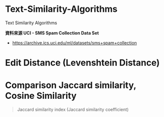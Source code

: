 # Text-Similarity-Algorithms
Text Similarity Algorithms

**資料來源  UCI - SMS Spam Collection Data Set**
- https://archive.ics.uci.edu/ml/datasets/sms+spam+collection


# Edit Distance (Levenshtein Distance)

# Comparison Jaccard similarity, Cosine Similarity
> Jaccard similarity index (Jaccard similarity coefficient)


